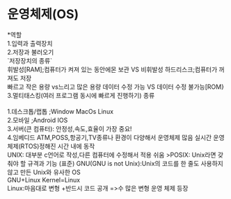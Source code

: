 <h1>운영체제(OS)</h1>
*역할<br>
1.입력과 출력장치<br>
2.저장과 불러오기<br>
`저장장치의 종류`
<br>
휘발성[RAM];컴퓨터가 켜져 있는 동안에몬 보관 VS 비휘발성 하드리스크;컴퓨터가 꺼져도 저장<br>
빠르고 작은 용량 vs느리고 많은 용량
데이터 수정 가능 VS 데이터 수정 불가능[ROM}<br>
3.멀티태스킹(여러 프로그램 동시에 빠르게 진행하기)
종류 <br><br>
1.데스크톱/랩톱 ;Window MacOs Linux<br>
2.모바일 ;Android IOS<br>
3.서버(큰 컴퓨터): 안정성,속도,효율이 가장 중요!<br>
4.임베디드 ATM,POSS,항공기,TV종류나 환경이 다양해서 운영체제 많음
실시간 운영체제(RTOS)정해진 시간 내에 동작 <br>
UNIX: 대부분 c언어로 작성,다른 컴퓨터에 수정해서 적용 쉬움
>POSIX: Unix라면 갖춰야 할 규격과 기능 (표준)
GNU(GNU is not Unix):Unix의 코드를 한 줄도 사용하지 않고 만든 Unix와 유사한 OS<br>
GNU+Linux Kernel=Linux<br>
Linux:마음대로 변형 +반드시 코드 공개 =>수 많은 변형 운영 체제 등장

